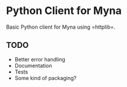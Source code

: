 # Python Client for Myna

Basic Python client for Myna using =httplib=.

## TODO

- Better error handling
 - Documentation
 - Tests
 - Some kind of packaging?
